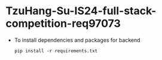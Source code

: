 # TzuHang-Su-IS24-full-stack-competition-req97073

* To install dependencies and packages for backend

    `pip install -r requirements.txt`